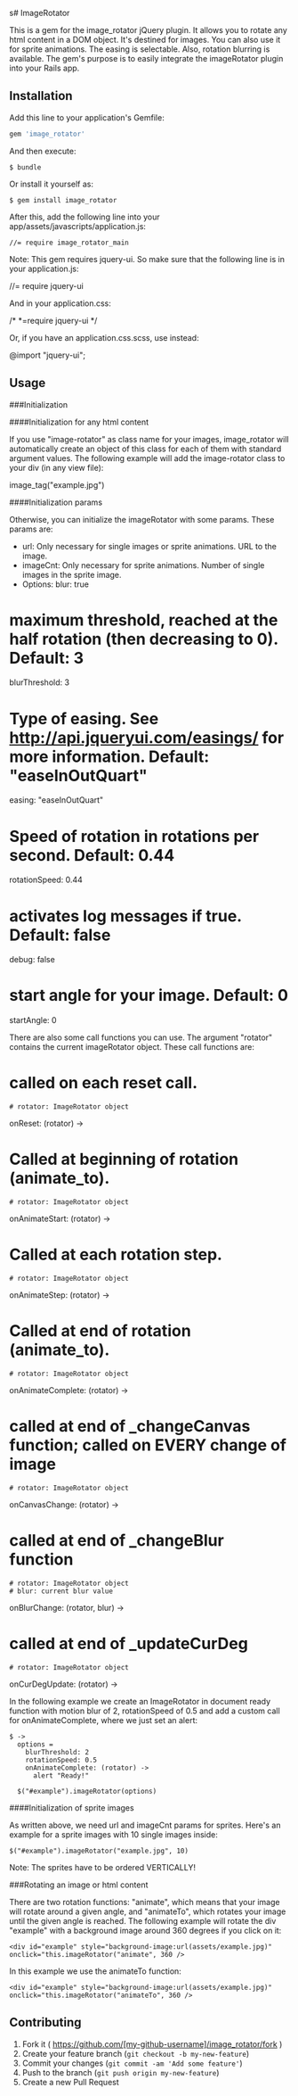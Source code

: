 s# ImageRotator

This is a gem for the image_rotator jQuery plugin. It allows you to rotate any html content in a DOM object. It's destined for images. You can also use it for sprite animations. The easing is selectable. Also, rotation blurring is available. The gem's purpose is to easily integrate the imageRotator plugin into your Rails app.

## Installation

Add this line to your application's Gemfile:

```ruby
gem 'image_rotator'
```

And then execute:

    $ bundle

Or install it yourself as:

    $ gem install image_rotator

After this, add the following line into your app/assets/javascripts/application.js:
    
    //= require image_rotator_main

Note: This gem requires jquery-ui. So make sure that the following line is in your application.js:

  //= require jquery-ui

And in your application.css:

  /*
   *=require jquery-ui
   */

Or, if you have an application.css.scss, use instead:

  @import "jquery-ui";
  

## Usage

###Initialization

####Initialization for any html content

If you use "image-rotator" as class name for your images, image_rotator will automatically create an object of this class for each of them with standard argument values. 
The following example will add the image-rotator class to your div (in any view file):

  <div class="image-rotator">
    image_tag("example.jpg")
  </div>  


####Initialization params

Otherwise, you can initialize the imageRotator with some params. These params are:
 * url: Only necessary for single images or sprite animations. URL to the image.
 * imageCnt: Only necessary for sprite animations. Number of single images in the sprite image.
 * Options:
  blur: true                              
  # maximum threshold, reached at the half rotation (then decreasing to 0). Default: 3
  blurThreshold: 3
  # Type of easing. See http://api.jqueryui.com/easings/ for more information. Default: "easeInOutQuart"
  easing: "easeInOutQuart"
  # Speed of rotation in rotations per second. Default: 0.44
  rotationSpeed: 0.44
  # activates log messages if true. Default: false
  debug: false
  # start angle for your image. Default: 0
  startAngle: 0

There are also some call functions you can use. The argument "rotator" contains the current imageRotator object. These call functions are:
       
  # called on each reset call.
    # rotator: ImageRotator object
  onReset: (rotator) ->
  # Called at beginning of rotation (animate_to). 
    # rotator: ImageRotator object
  onAnimateStart: (rotator) ->
  # Called at each rotation step. 
    # rotator: ImageRotator object
  onAnimateStep: (rotator) ->
  # Called at end of rotation (animate_to). 
    # rotator: ImageRotator object
  onAnimateComplete: (rotator) ->
  # called  at end of _changeCanvas function; called on EVERY change of image
    # rotator: ImageRotator object
  onCanvasChange: (rotator) ->
  # called at end of _changeBlur function
    # rotator: ImageRotator object
    # blur: current blur value
  onBlurChange: (rotator, blur) ->
  # called at end of _updateCurDeg
    # rotator: ImageRotator object
  onCurDegUpdate: (rotator) ->

 In the following example we create an ImageRotator in document ready function with motion blur of 2, rotationSpeed of 0.5 and add a custom call for onAnimateComplete, where we just set an alert:

    $ ->
      options = 
        blurThreshold: 2
        rotationSpeed: 0.5
        onAnimateComplete: (rotator) ->
          alert "Ready!"

      $("#example").imageRotator(options)


####Initialization of sprite images

As written above, we need url and imageCnt params for sprites. Here's an example for a sprite images with 10 single images inside:

    $("#example").imageRotator("example.jpg", 10)

Note: The sprites have to be ordered VERTICALLY!


###Rotating an image or html content

There are two rotation functions: "animate", which means that your image will rotate around a given angle, and "animateTo", which rotates your image until the given angle is reached. The following example will rotate the div "example" with a background image around 360 degrees if you click on it:

    <div id="example" style="background-image:url(assets/example.jpg)" onclick="this.imageRotator("animate", 360 />

In this example we use the animateTo function:
  
    <div id="example" style="background-image:url(assets/example.jpg)" onclick="this.imageRotator("animateTo", 360 />


## Contributing

1. Fork it ( https://github.com/[my-github-username]/image_rotator/fork )
2. Create your feature branch (`git checkout -b my-new-feature`)
3. Commit your changes (`git commit -am 'Add some feature'`)
4. Push to the branch (`git push origin my-new-feature`)
5. Create a new Pull Request
